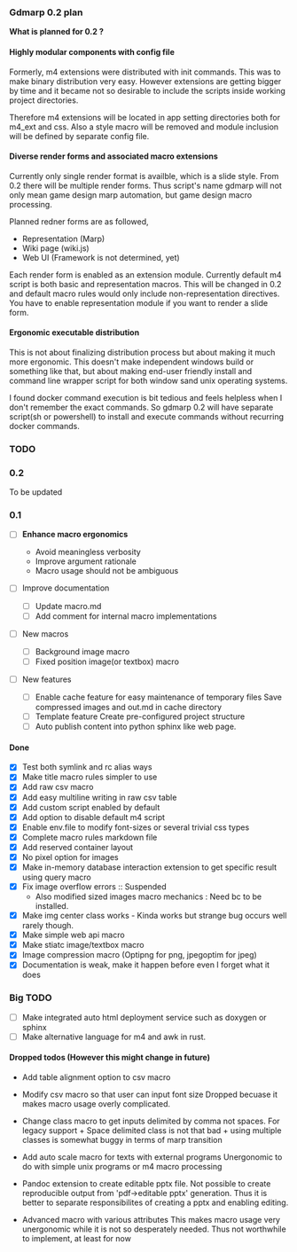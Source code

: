 ### Gdmarp 0.2 plan

**What is planned for 0.2 ?**

#### Highly modular components with config file

Formerly, m4 extensions were distributed with init commands. This was to make
binary distribution very easy. However extensions are getting bigger by time and
it became not so desirable to include the scripts inside working project
directories.

Therefore m4 extensions will be located in app setting directories both for
m4_ext and css. Also a style macro will be removed and module inclusion will be
defined by separate config file.

#### Diverse render forms and associated macro extensions

Currently only single render format is availble, which is a slide style. From
0.2 there will be multiple render forms. Thus script's name gdmarp will not only
mean game design marp automation, but game design macro processing.

Planned redner forms are as followed,

- Representation (Marp)
- Wiki page (wiki.js)
- Web UI (Framework is not determined, yet)

Each render form is enabled as an extension module. Currently default m4 script
is both basic and representation macros. This will be changed in 0.2 and default
macro rules would only include non-representation directives. You have to enable
representation module if you want to render a slide form.

#### Ergonomic executable distribution

This is not about finalizing distribution process but about making it much more
ergonomic. This doesn't make independent windows build or something like that,
but about making end-user friendly install and command line wrapper script for
both window sand unix operating systems.

I found docker command execution is bit tedious and feels helpless when I don't
remember the exact commands. So gdmarp 0.2 will have separate script(sh or
powershell) to install and execute commands without recurring docker commands.

### TODO

### 0.2

To be updated

### 0.1

* [ ] **Enhance macro ergonomics**
	- Avoid meaningless verbosity
	- Improve argument rationale
	- Macro usage should not be ambiguous

* [ ] Improve documentation
	* [ ] Update macro.md
	* [ ] Add comment for internal macro implementations

* [ ] New macros
	* [ ] Background image macro
	* [ ] Fixed position image(or textbox) macro

* [ ] New features
	* [ ] Enable cache feature for easy maintenance of temporary files 
	Save compressed images and out.md in cache directory
	* [ ] Template feature
	Create pre-configured project structure
	* [ ] Auto publish content into python sphinx like web page.

#### Done

* [x] Test both symlink and rc alias ways
* [x] Make title macro rules simpler to use
* [x] Add raw csv macro
* [x] Add easy multiline writing in raw csv table
* [x] Add custom script enabled by default
* [x] Add option to disable default m4 script
* [x] Enable env.file to modify font-sizes or several trivial css types
* [x] Complete macro rules markdown file
* [x] Add reserved container layout 
* [x] No pixel option for images
* [x] Make in-memory database interaction extension to get specific result using query macro
* [x] Fix image overflow errors :: Suspended
    - Also modified sized images macro mechanics : Need bc to be installed.
* [x] Make img center class works - Kinda works but strange bug occurs well rarely though.
* [x] Make simple web api macro
* [x] Make stiatc image/textbox macro
* [x] Image compression macro (Optipng for png, jpegoptim for jpeg)
* [x] Documentation is weak, make it happen before even I forget what it does

### Big TODO

* [ ] Make integrated auto html deployment service such as doxygen or sphinx
* [ ] Make alternative language for m4 and awk in rust.

#### Dropped todos (However this might change in future)

- Add table alignment option to csv macro 
- Modify csv macro so that user can input font size
Dropped becuase it makes macro usage overly complicated.

- Change class macro to get inputs delimited by comma not spaces.
For legacy support + Space delimited class is not that bad + using multiple
classes is somewhat buggy in terms of marp transition

- Add auto scale macro for texts with external programs
Unergonomic to do with simple unix programs or m4 macro processing

- Pandoc extension to create editable pptx file.
Not possible to create reproducible output from 'pdf->editable pptx' generation.
Thus it is better to separate responsibilites of creating a pptx and enabling editing.

- Advanced macro with various attributes
This makes macro usage very unergonomic while it is not so desperately needed.
Thus not worthwhile to implement, at least for now
